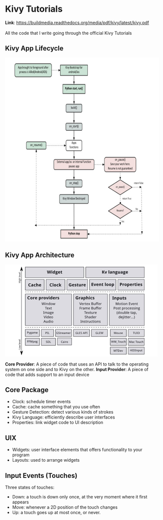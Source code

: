 # Kivy Tutorials
**Link**: https://buildmedia.readthedocs.org/media/pdf/kivy/latest/kivy.pdf
<br>
<br>
All the code that I write going through the official Kivy Tutorials

## Kivy App Lifecycle
<img src="kivy-basics/kivy-lifecycle.jpg" height=600px>

## Kivy App Architecture
<img src='kivy-basics/kivy-architecture.jpg' width=500px height=300px>

**Core Provider**:
A piece of code that uses an API to talk to the operating system on one side and to Kivy on the other.
**Input Provider**:
A piece of code that adds support to an input device

## Core Package
  - Clock: schedule timer events
  - Cache: cache something that you use often
  - Gesture Detection: detect various kinds of strokes
  - Kivy Language: efficiently describe user interfaces
  - Properties: link widget code to UI description

## UIX
  - Widgets: user interface elements that offers functionality to your program
  - Layouts: used to arrange widgets

## Input Events (Touches)
Three states of touches:
  - Down: a touch is down only once, at the very moment where it first appears
  - Move: whenever a 2D position of the touch changes
  - Up: a touch goes up at most once, or never.
